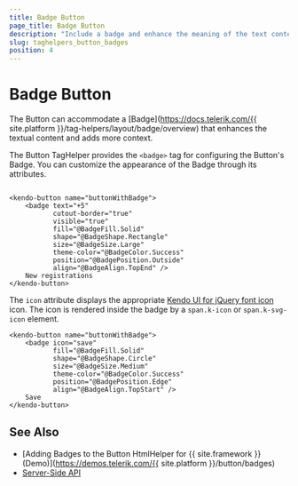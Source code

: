```yaml
---
title: Badge Button
page_title: Badge Button
description: "Include a badge and enhance the meaning of the text content of the Telerik UI Button TagHelper for {{ site.framework }}."
slug: taghelpers_button_badges
position: 4
---
```


# Badge Button

The Button can accommodate a [Badge](https://docs.telerik.com/{{ site.platform }}/tag-helpers/layout/badge/overview) that enhances the textual content and adds more context.

The Button TagHelper provides the `<badge>` tag for configuring the Button's Badge. You can customize the appearance of the Badge through its attributes.


```

<kendo-button name="buttonWithBadge">
    <badge text="+5"
           cutout-border="true"
           visible="true"
           fill="@BadgeFill.Solid"
           shape="@BadgeShape.Rectangle"
           size="@BadgeSize.Large"
           theme-color="@BadgeColor.Success"
           position="@BadgePosition.Outside"
           align="@BadgeAlign.TopEnd" />
    New registrations
</kendo-button>

```


 The `icon` attribute displays the appropriate [Kendo UI for jQuery font icon](https://docs.telerik.com/kendo-ui/styles-and-layout/icons-web) icon. The icon is rendered inside the badge by a `span.k-icon` or `span.k-svg-icon` element.


```
<kendo-button name="buttonWithBadge">
    <badge icon="save"
           fill="@BadgeFill.Solid"
           shape="@BadgeShape.Circle"
           size="@BadgeSize.Medium"
           theme-color="@BadgeColor.Success"
           position="@BadgePosition.Edge"
           align="@BadgeAlign.TopStart" />
    Save
</kendo-button>

```

## See Also

* [Adding Badges to the Button HtmlHelper for {{ site.framework }} (Demo)](https://demos.telerik.com/{{ site.platform }}/button/badges)
* [Server-Side API](/api/button)
